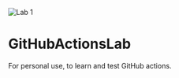 ![Lab 1](https://github.com/RobertoPrevato/GitHubActionsLab/workflows/Lab%201/badge.svg?branch=master)

# GitHubActionsLab
For personal use, to learn and test GitHub actions.
